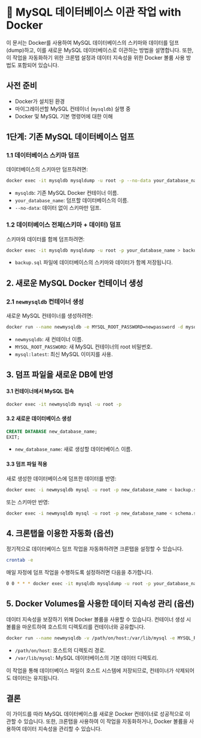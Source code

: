 # 🐳 MySQL 데이터베이스 이관 작업 with Docker

이 문서는 Docker를 사용하여 MySQL 데이터베이스의 스키마와 데이터를 덤프(dump)하고, 이를 새로운 MySQL 데이터베이스로 이관하는 방법을 설명합니다. 또한, 이 작업을 자동화하기 위한 크론탭 설정과 데이터 지속성을 위한 Docker 볼륨 사용 방법도 포함되어 있습니다.

## 사전 준비

- Docker가 설치된 환경
- 마이그레이션할 MySQL 컨테이너 (`mysqldb`) 실행 중
- Docker 및 MySQL 기본 명령어에 대한 이해

## 1단계: 기존 MySQL 데이터베이스 덤프

### 1.1 데이터베이스 스키마 덤프

데이터베이스의 스키마만 덤프하려면:

```bash
docker exec -it mysqldb mysqldump -u root -p --no-data your_database_name > schema.sql
```

- `mysqldb`: 기존 MySQL Docker 컨테이너 이름.
- `your_database_name`: 덤프할 데이터베이스의 이름.
- `--no-data`: 데이터 없이 스키마만 덤프.

### 1.2 데이터베이스 전체(스키마 + 데이터) 덤프

스키마와 데이터를 함께 덤프하려면:

```bash
docker exec -it mysqldb mysqldump -u root -p your_database_name > backup.sql
```

- `backup.sql` 파일에 데이터베이스의 스키마와 데이터가 함께 저장됩니다.

## 2. 새로운 MySQL Docker 컨테이너 생성

### 2.1 `newmysqldb` 컨테이너 생성

새로운 MySQL 컨테이너를 생성하려면:

```bash
docker run --name newmysqldb -e MYSQL_ROOT_PASSWORD=newpassword -d mysql:latest
```

- `newmysqldb`: 새 컨테이너 이름.
- `MYSQL_ROOT_PASSWORD`: 새 MySQL 컨테이너의 root 비밀번호.
- `mysql:latest`: 최신 MySQL 이미지를 사용.

## 3. 덤프 파일을 새로운 DB에 반영

#### 3.1 컨테이너에서 MySQL 접속

```bash
docker exec -it newmysqldb mysql -u root -p
```

#### 3.2 새로운 데이터베이스 생성

```sql
CREATE DATABASE new_database_name;
EXIT;
```

- `new_database_name`: 새로 생성할 데이터베이스 이름.

#### 3.3 덤프 파일 적용

새로 생성한 데이터베이스에 덤프한 데이터를 반영:

```bash
docker exec -i newmysqldb mysql -u root -p new_database_name < backup.sql
```

또는 스키마만 반영:

```bash
docker exec -i newmysqldb mysql -u root -p new_database_name < schema.sql
```

## 4. 크론탭을 이용한 자동화 (옵션)

정기적으로 데이터베이스 덤프 작업을 자동화하려면 크론탭을 설정할 수 있습니다.

```bash
crontab -e
```

매일 자정에 덤프 작업을 수행하도록 설정하려면 다음을 추가합니다.

```bash
0 0 * * * docker exec -it mysqldb mysqldump -u root -p your_database_name > /path/to/backup/backup_$(date +\%F).sql
```

## 5. Docker Volumes을 사용한 데이터 지속성 관리 (옵션)

데이터 지속성을 보장하기 위해 Docker 볼륨을 사용할 수 있습니다. 컨테이너 생성 시 볼륨을 마운트하여 호스트의 디렉토리를 컨테이너와 공유합니다.

```bash
docker run --name newmysqldb -v /path/on/host:/var/lib/mysql -e MYSQL_ROOT_PASSWORD=newpassword -d mysql:latest
```

- `/path/on/host`: 호스트의 디렉토리 경로.
- `/var/lib/mysql`: MySQL 데이터베이스의 기본 데이터 디렉토리.

이 작업을 통해 데이터베이스 파일이 호스트 시스템에 저장되므로, 컨테이너가 삭제되어도 데이터는 유지됩니다.

## 결론

이 가이드를 따라 MySQL 데이터베이스를 새로운 Docker 컨테이너로 성공적으로 이관할 수 있습니다. 또한, 크론탭을 사용하여 이 작업을 자동화하거나, Docker 볼륨을 사용하여 데이터 지속성을 관리할 수 있습니다.
